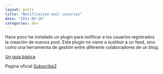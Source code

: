 ```yaml
---
layout: posts
title: "Notificacion mail usuarios"
date: "2011-05-18"
categories: dev 
---
```


Hace poco he instalado un plugin para notificar a los usuarios registrados  la creación de nuevos post. Este plugin no viene a sustituir a un feed, sino como una herramienta de gestión entre diferente colaboradores de un blog.

[Un guía básica](https://www.verasoul.com/2010/02/subscribe2-controlando-los-subscriptores-de-tu-blog-en-wordpress.html "Subscribe2 - Guia")

Pagina oficial [Subscribe2](https://subscribe2.wordpress.com "Subscribe2 - PAgina Oficial")
